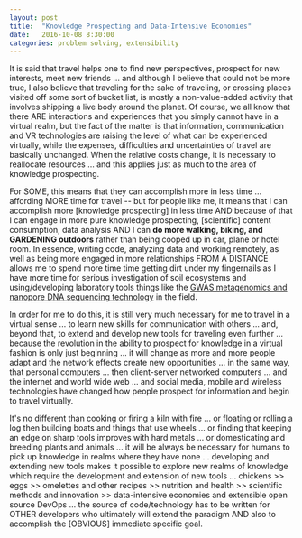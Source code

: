 ```yaml
---
layout: post
title:  "Knowledge Prospecting and Data-Intensive Economies"
date:   2016-10-08 8:30:00
categories: problem solving, extensibility
---
```

It is said that travel helps one to find new perspectives, prospect for new interests, meet new friends ... and although I believe that could not be more true, I also believe that traveling for the sake of traveling, or crossing places visited off some sort of bucket list, is mostly a non-value-added activity that involves shipping a live body around the planet. Of course, we all know that there ARE interactions and experiences that you simply cannot have in a virtual realm, but the fact of the matter is that information, communication and VR technologies are raising the level of what can be experienced virtually, while the expenses, difficulties and uncertainties of travel are basically unchanged. When the relative costs change, it is necessary to reallocate resources ... and this applies just as much to the area of knowledge prospecting.  

For SOME, this means that they can accomplish more in less time ... affording MORE time for travel -- but for people like me, it means that I can accomplish more [knowledge prospecting] in less time AND because of that I can engage in more pure knowledge prospecting, [scientific] content consumption, data analysis AND I can **do more walking, biking, and GARDENING outdoors** rather than being cooped up in car, plane or hotel room. In essence, writing code, analyzing data and working remotely, as well as being more engaged in more relationships FROM A DISTANCE allows me to spend more time time getting dirt under my fingernails as I have more time for serious investigation of soil ecosystems and using/developing laboratory tools things like the [GWAS metagenomics and nanopore DNA sequencing technology](https://nanoporetech.com/applications/metagenomics) in the field.

In order for me to do this, it is still very much necessary for me to travel in a virtual sense ... to learn new skills for communication with others ... and, beyond that, to extend and develop new tools for traveling even further ... because the revolution in the ability to prospect for knowledge in a virtual fashion is only just beginning ... it will change as more and more people adapt and the network effects create new opportunities ... in the same way, that personal computers ... then client-server networked computers ... and the internet and world wide web ... and social media, mobile and wireless technologies have changed how people prospect for information and begin to travel virtually.  

It's no different than cooking or firing a kiln with fire ... or floating or rolling a log then building boats and things that use wheels ... or finding that keeping an edge on sharp tools improves with hard metals ... or domesticating and breeding plants and animals ...  it will be always be necessary for humans to pick up knowledge in realms where they have none ... developing and extending new tools makes it possible to explore new realms of knowledge which require the development and extension of new tools ... chickens >> eggs  >>  omelettes and other recipes  >>  nutrition and health  >>  scientific methods and innovation  >> data-intensive economies and extensible open source DevOps ... the source of code/technology has to be written for OTHER developers who ultimately will extend the paradigm AND also to accomplish the [OBVIOUS] immediate specific goal.
